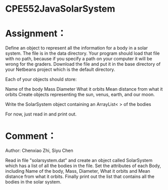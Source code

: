 # CPE552JavaSolarSystem
# Assignment：
Define an object to represent all the information for a body in a solar system.
The file is in the data directory.  Your program should load that file with no path, because if you specify a path on your computer it will be wrong for the graders.  Download the file and put it in the base directory of your Netbeans project which is the default directory.

Each of your objects should store:

Name of the body
Mass
Diameter
What it orbits
Mean distance from what it orbits
Create objects representing the sun, venus, earth, and our moon.

Write the SolarSystem object containing an ArrayList< >  of the bodies

For now, just read in and print out.

# Comment：
Author: Chenxiao Zhi, Siyu Chen

Read in file "solarsystem.dat" and create an object called SolarSystem which has a list of all the bodies in the file. Set the attributes of each Body, including Name of the body, Mass, Diameter, What it orbits and Mean distance from what it orbits. Finally print out the list that contains all the bodies in the solar system.
